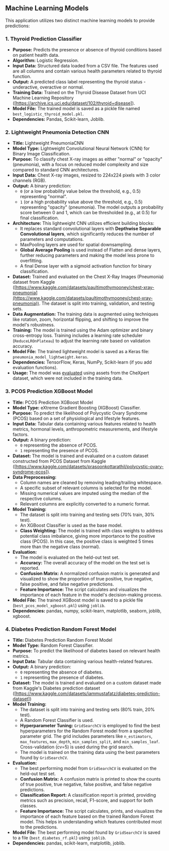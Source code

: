 ## Machine Learning Models

This application utilizes two distinct machine learning models to provide predictions:

### 1. Thyroid Prediction Classifier

*   **Purpose:** Predicts the presence or absence of thyroid conditions based on patient health data.
*   **Algorithm:** Logistic Regression.
*   **Input Data:** Structured data loaded from a CSV file. The features used are all columns and contain various health parameters related to thyroid function.
*   **Output:** A predicted class label representing the thyroid status - underactive, overactive or normal.
*   **Training Data:** Trained on the Thyroid Disease Dataset from UCI Machine Learning Repository ([https://archive.ics.uci.edu/dataset/102/thyroid+disease]). 
*   **Model File:** The trained model is saved as a pickle file named `best_logistic_thyroid_model.pkl`.
*   **Dependencies:** Pandas, Scikit-learn, Joblib.

### 2. Lightweight Pneumonia Detection CNN

*   **Title:** Lightweight PneumoniaCNN
*   **Model Type:** Lightweight Convolutional Neural Network (CNN) for Binary Image Classification.
*   **Purpose:** To classify chest X-ray images as either "normal" or "opacity" (pneumonia), with a focus on reduced model complexity and size compared to standard CNN architectures.
*   **Input Data:** Chest X-ray images, resized to 224x224 pixels with 3 color channels (RGB).
*   **Output:** A binary prediction:
    *   `0` (or a low probability value below the threshold, e.g., 0.5) representing "normal".
    *   `1` (or a high probability value above the threshold, e.g., 0.5) representing "opacity" (pneumonia).
    The model outputs a probability score between 0 and 1, which can be thresholded (e.g., at 0.5) for final classification.
*   **Architecture:** This lightweight CNN utilizes efficient building blocks:
    *   It replaces standard convolutional layers with **Depthwise Separable Convolutional layers**, which significantly reduces the number of parameters and computations.
    *   MaxPooling layers are used for spatial downsampling.
    *   **Global Average Pooling** is used instead of Flatten and dense layers, further reducing parameters and making the model less prone to overfitting.
    *   A final Dense layer with a sigmoid activation function for binary classification.
*   **Dataset:** Trained and evaluated on the Chest X-Ray Images (Pneumonia) dataset from Kaggle ([https://www.kaggle.com/datasets/paultimothymooney/chest-xray-pneumonia](https://www.kaggle.com/datasets/paultimothymooney/chest-xray-pneumonia)). The dataset is split into training, validation, and testing sets.
*   **Data Augmentation:** The training data is augmented using techniques like rotation, zoom, horizontal flipping, and shifting to improve the model's robustness.
*   **Training:** The model is trained using the Adam optimizer and binary cross-entropy loss. Training includes a learning rate scheduler (`ReduceLROnPlateau`) to adjust the learning rate based on validation accuracy.
*   **Model File:** The trained lightweight model is saved as a Keras file: `pneumonia_model_lightweight.keras`.
*   **Dependencies:** TensorFlow, Keras, NumPy, Scikit-learn (if you add evaluation functions).
*   **Usage:** The model was [evaluated](https://youtu.be/YEn74_YTs2Q) using assets from the CheXpert dataset, which were not included in the training data.

### 3. PCOS Prediction XGBoost Model

*   **Title:** PCOS Prediction XGBoost Model
*   **Model Type:** eXtreme Gradient Boosting (XGBoost) Classifier.
*   **Purpose:** To predict the likelihood of Polycystic Ovary Syndrome (PCOS) based on a set of physiological and lifestyle features.
*   **Input Data:** Tabular data containing various features related to health metrics, hormonal levels, anthropometric measurements, and lifestyle factors.
*   **Output:** A binary prediction:
    *   `0` representing the absence of PCOS.
    *   `1` representing the presence of PCOS.
*   **Dataset:** The model is trained and evaluated on a custom dataset constructed from PCOS Dataset from Kaggle ([https://www.kaggle.com/datasets/prasoonkottarathil/polycystic-ovary-syndrome-pcos]).
*   **Data Preprocessing:**
    *   Column names are cleaned by removing leading/trailing whitespace.
    *   A specific subset of relevant columns is selected for the model.
    *   Missing numerical values are imputed using the median of the respective columns.
    *   Relevant columns are explicitly converted to a numeric format.
*   **Model Training:**
    *   The dataset is split into training and testing sets (70% train, 30% test).
    *   An XGBoost Classifier is used as the base model.
    *   **Class Weighting:** The model is trained with class weights to address potential class imbalance, giving more importance to the positive class (PCOS). In this case, the positive class is weighted 5 times more than the negative class (normal).
*   **Evaluation:**
    *   The model is evaluated on the held-out test set.
    *   **Accuracy:** The overall accuracy of the model on the test set is reported.
    *   **Confusion Matrix:** A normalized confusion matrix is generated and visualized to show the proportion of true positive, true negative, false positive, and false negative predictions.
    *   **Feature Importance:** The script calculates and visualizes the importance of each feature in the model's decision-making process.
*   **Model File:** The trained XGBoost model is saved to a pickle file (`best_pcos_model_xgboost.pkl`) using `joblib`.
*   **Dependencies:** pandas, numpy, scikit-learn, matplotlib, seaborn, joblib, xgboost.

### 4. Diabetes Prediction Random Forest Model

*   **Title:** Diabetes Prediction Random Forest Model
*   **Model Type:** Random Forest Classifier.
*   **Purpose:** To predict the likelihood of diabetes based on relevant health metrics.
*   **Input Data:** Tabular data containing various health-related features. 
*   **Output:** A binary prediction:
    *   `0` representing the absence of diabetes.
    *   `1` representing the presence of diabetes.
*   **Dataset:** The model is trained and evaluated on a custom dataset made from Kaggle's Diabetes prediction dataset ([https://www.kaggle.com/datasets/iammustafatz/diabetes-prediction-dataset])
*   **Model Training:**
    *   The dataset is split into training and testing sets (80% train, 20% test).
    *   A Random Forest Classifier is used.
    *   **Hyperparameter Tuning:** `GridSearchCV` is employed to find the best hyperparameters for the Random Forest model from a specified parameter grid. The grid includes parameters like `n_estimators`, `max_features`, `max_depth`, `min_samples_split`, and `min_samples_leaf`. Cross-validation (cv=5) is used during the grid search.
    *   The model is trained on the training data using the best parameters found by `GridSearchCV`.
*   **Evaluation:**
    *   The best performing model from `GridSearchCV` is evaluated on the held-out test set.
    *   **Confusion Matrix:** A confusion matrix is printed to show the counts of true positive, true negative, false positive, and false negative predictions.
    *   **Classification Report:** A classification report is printed, providing metrics such as precision, recall, F1-score, and support for both classes.
    *   **Feature Importance:** The script calculates, prints, and visualizes the importance of each feature based on the trained Random Forest model. This helps in understanding which features contributed most to the predictions.
*   **Model File:** The best performing model found by `GridSearchCV` is saved to a file (`best_diabetes_rf.pkl`) using `joblib`.
*   **Dependencies:** pandas, scikit-learn, matplotlib, joblib.
